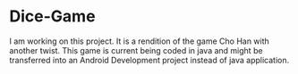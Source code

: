 # Dice-Game
I am working on this project. It is a rendition of the game Cho Han with another twist. This game is current being coded in java and might be transferred into an Android Development project instead of java application.
